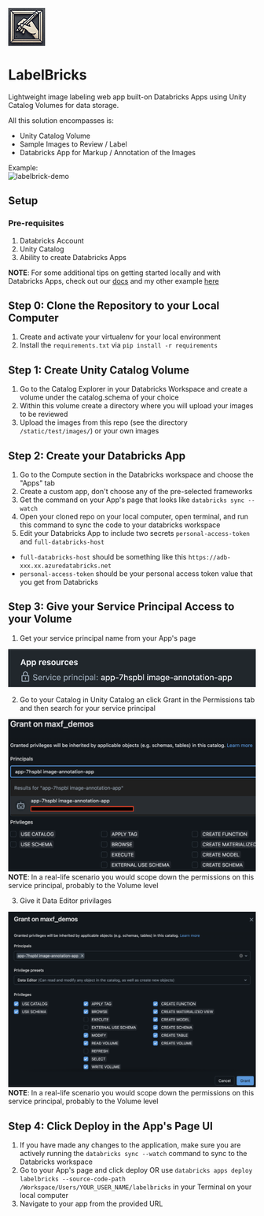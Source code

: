 ![](static/images/logo-small.png)
# LabelBricks  
  
Lightweight image labeling web app built-on Databricks Apps using Unity Catalog Volumes for data storage.  

All this solution encompasses is:
- Unity Catalog Volume  
- Sample Images to Review / Label  
- Databricks App for Markup / Annotation of the Images  
  
Example:  
![labelbrick-demo](static/images/labelbrick-demo.gif)

  
## Setup
  
### Pre-requisites  
1. Databricks Account  
2. Unity Catalog  
3. Ability to create Databricks Apps  

**NOTE**: For some additional tips on getting started locally and with Databricks Apps, check out our [docs](https://docs.databricks.com/en/dev-tools/databricks-apps/get-started.html) and my other example [here](https://github.com/mpfishe2/databricks-apps-streamlit-feedback-chat-bot)  
  
## Step 0: Clone the Repository to your Local Computer  
  
1. Create and activate your virtualenv for your local environment  
2. Install the `requirements.txt` via `pip install -r requirements`  

## Step 1: Create Unity Catalog Volume  
  
1. Go to the Catalog Explorer in your Databricks Workspace and create a volume under the catalog.schema of your choice  
2. Within this volume create a directory where you will upload your images to be reviewed  
3. Upload the images from this repo (see the directory `/static/test/images/`) or your own images  

## Step 2: Create your Databricks App  

1. Go to the Compute section in the Databricks workspace and choose the "Apps" tab  
2. Create a custom app, don't choose any of the pre-selected frameworks  
3. Get the command on your App's page that looks like `databricks sync --watch`  
4. Open your cloned repo on your local computer, open terminal, and run this command to sync the code to your databricks workspace  
5. Edit your Databricks App to include two secrets `personal-access-token` and `full-databricks-host`  
- `full-databricks-host` should be something like this `https://adb-xxx.xx.azuredatabricks.net`  
- `personal-access-token` should be your personal access token value that you get from Databricks  
  
## Step 3: Give your Service Principal Access to your Volume  

1. Get your service principal name from your App's page  
  
![service-principal](info/service_principal.png)  
  
2. Go to your Catalog in Unity Catalog an click Grant in the Permissions tab and then search for your service principal  
  
![grant-one](info/grant_step_one.png)  
**NOTE**: In a real-life scenario you would scope down the permissions on this service principal, probably to the Volume level  
  
3. Give it Data Editor privilages  
  
![grant-two](info/grant_step_two.png)
**NOTE**: In a real-life scenario you would scope down the permissions on this service principal, probably to the Volume level  
  
## Step 4: Click Deploy in the App's Page UI  
  
1. If you have made any changes to the application, make sure you are actively running the `databricks sync --watch` command to sync to the Databricks workspace  
2. Go to your App's page and click deploy OR use `databricks apps deploy labelbricks --source-code-path /Workspace/Users/YOUR_USER_NAME/labelbricks` in your Terminal on your local computer  
3. Navigate to your app from the provided URL  